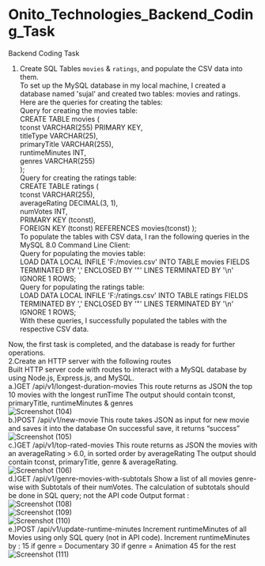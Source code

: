 # Onito_Technologies_Backend_Coding_Task
Backend Coding Task <br />
1. Create SQL Tables `movies` & `ratings`, and populate the CSV data into them.<br />
To set up the MySQL database in my local machine, I created a database named 'sujal' and created two tables: movies and ratings. Here are the queries for creating the tables:<br />
Query for creating the movies table:<br />
CREATE TABLE movies (<br />
  tconst VARCHAR(255) PRIMARY KEY,<br />
  titleType VARCHAR(25),<br />
  primaryTitle VARCHAR(255),<br />
  runtimeMinutes INT,<br />
  genres VARCHAR(255)<br />
);<br />
Query for creating the ratings table:<br />
CREATE TABLE ratings (<br />
  tconst VARCHAR(255),<br />
  averageRating DECIMAL(3, 1),<br />
  numVotes INT,<br />
  PRIMARY KEY (tconst),<br />
  FOREIGN KEY (tconst) REFERENCES movies(tconst)
);<br />
To populate the tables with CSV data, I ran the following queries in the MySQL 8.0 Command Line Client:<br />
Query for populating the movies table:<br />
LOAD DATA LOCAL INFILE 'F:/movies.csv' INTO TABLE movies FIELDS TERMINATED BY ',' ENCLOSED BY '"' LINES TERMINATED BY '\n' IGNORE 1 ROWS;<br />
Query for populating the ratings table:<br />
LOAD DATA LOCAL INFILE 'F:/ratings.csv' INTO TABLE ratings FIELDS TERMINATED BY ',' ENCLOSED BY '"' LINES TERMINATED BY '\n' IGNORE 1 ROWS;<br />
With these queries, I successfully populated the tables with the respective CSV data.<br />

Now, the first task is completed, and the database is ready for further operations.<br />
2.Create an HTTP server with the following routes<br />
  Built HTTP server code with routes to interact with a MySQL database by using Node.js, Express.js, and MySQL.<br />
 a.)GET /api/v1/longest-duration-movies
This route returns as JSON the top 10 movies with the longest runTime
The output should contain tconst, primaryTitle, runtimeMinutes & genres <br/>
 ![Screenshot (104)](https://github.com/Sujal9071/Onito_Technologies_Backend_Coding_Task/assets/91529937/e3d516b2-6b1f-4041-8394-b999744e7ae6) <br />
 b.)POST /api/v1/new-movie
This route takes JSON as input for new movie and saves it into the database
On successful save, it returns “success”<br/>
 ![Screenshot (105)](https://github.com/Sujal9071/Onito_Technologies_Backend_Coding_Task/assets/91529937/df81a980-edd5-495a-8bac-245060920c68) <br />
 c.)GET /api/v1/top-rated-movies
This route returns as JSON the movies with an averageRating > 6.0, in sorted
order by averageRating
The output should contain tconst, primaryTitle, genre & averageRating.<br/>
 ![Screenshot (106)](https://github.com/Sujal9071/Onito_Technologies_Backend_Coding_Task/assets/91529937/356d2b4f-24e4-410e-9639-36a0e547bca7) <br />
 d.)GET /api/v1/genre-movies-with-subtotals
Show a list of all movies genre-wise with Subtotals of their numVotes.
The calculation of subtotals should be done in SQL query; not the API code
Output format :<br/>
 ![Screenshot (108)](https://github.com/Sujal9071/Onito_Technologies_Backend_Coding_Task/assets/91529937/acba8ca3-1a4a-4f91-8777-23dd8cf851c7) <br/>
     ![Screenshot (109)](https://github.com/Sujal9071/Onito_Technologies_Backend_Coding_Task/assets/91529937/5fb77636-f208-43e3-ae4e-8b2d87ee8a97) <br />
     ![Screenshot (110)](https://github.com/Sujal9071/Onito_Technologies_Backend_Coding_Task/assets/91529937/bcd07540-2c30-41a3-a36b-820200344146) <br />
  e.)POST /api/v1/update-runtime-minutes
Increment runtimeMinutes of all Movies using only SQL query (not in API code).
Increment runtimeMinutes by :
15 if genre = Documentary
30 if genre = Animation
45 for the rest<br/>
  ![Screenshot (111)](https://github.com/Sujal9071/Onito_Technologies_Backend_Coding_Task/assets/91529937/766cfd13-74d5-4ad2-a3db-0aed3cbab6dd) <br />




